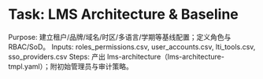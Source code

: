 # Task: LMS Architecture & Baseline

Purpose: 建立租户/品牌/域名/时区/多语言/学期等基线配置；定义角色与 RBAC/SoD。
Inputs: roles_permissions.csv, user_accounts.csv, lti_tools.csv, sso_providers.csv
Steps: 产出 lms-architecture（lms-architecture-tmpl.yaml）；附初始管理员与审计策略。
